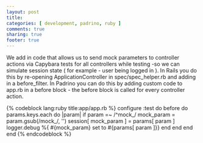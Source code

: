```yaml
---
layout: post
title: 
categories: [ development, padrino, ruby ]
comments: true
sharing: true
footer: true
---
```

We add in code that allows us to send mock parameters to controller actions via Capybara tests for all controllers while testing -so we can simulate session state ( for example - user being logged in ). In Rails you do this by re-opening ApplicationController in spec/spec_helper.rb and adding in a before_filter. In Padrino you can do this by adding custom code to app.rb in a before block - the before block is called for every controller action.

{% codeblock lang:ruby title:app/app.rb %}
configure :test do
  before do
    params.keys.each do |param|
      if param =~ /^mock_/
        mock_param = param.gsub(/mock_/, '') 
        session[ mock_param ] = params[ param ]
        logger.debug %{ #{mock_param} set to #{params[ param ]}} 
      end 
    end 
  end 
end
{% endcodeblock %}
